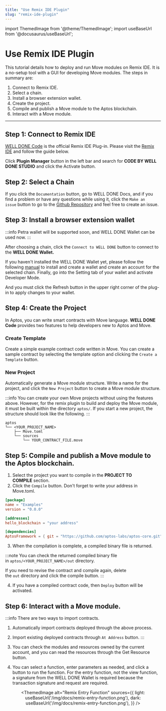 ```yaml
---
title: "Use Remix IDE Plugin"
slug: "remix-ide-plugin"
---
```


import ThemedImage from '@theme/ThemedImage';
import useBaseUrl from '@docusaurus/useBaseUrl';

# Use Remix IDE Plugin

This tutorial details how to deploy and run Move modules on Remix IDE. It is a no-setup tool with a GUI for developing Move modules. The steps in summary are:

1. Connect to Remix IDE.
2. Select a chain.
3. Install a browser extension wallet.
4. Create the project. 
5. Compile and publish a Move module to the Aptos blockchain.
6. Interact with a Move module.
---

## Step 1: Connect to Remix IDE

[WELL DONE Code](https://docs.welldonestudio.io/code) is the official Remix IDE Plug-in. Please visit the [Remix IDE](https://remix.ethereum.org/) and follow the guide below.

Click **Plugin Manager** button in the left bar and search for **CODE BY WELL DONE STUDIO** and click the Activate button.

<center>
<ThemedImage
alt="Remix IDE plugin"
sources={{
    light: useBaseUrl('/img/docs/remix-ide-plugin.png'),
    dark: useBaseUrl('/img/docs/remix-ide-plugin.png'),
  }}
width= "80%"
/>
</center>

## Step 2: Select a Chain

If you click the `Documentation` button, go to WELL DONE Docs, and if you find a problem or have any questions while using it, click the `Make an issue` button to go to the [Github Repository](https://github.com/welldonestudio/welldonestudio.github.io) and feel free to create an issue.

<center>
<ThemedImage
alt="Remix Select a chain"
sources={{
    light: useBaseUrl('/img/docs/remix-select-chain.png'),
    dark: useBaseUrl('/img/docs/remix-select-chain.png'),
  }}
width="50%"
/>
</center>

## Step 3: Install a browser extension wallet

:::info 
Petra wallet will be supported soon, and WELL DONE Wallet can be used now.
:::

After choosing a chain, click the `Connect to WELL DONE` button to connect to the **WELL DONE Wallet.** 

If you haven't installed the WELL DONE Wallet yet, please follow the following [manual](https://docs.welldonestudio.io/wallet/manual/) to install and create a wallet and create an account for the selected chain. Finally, go into the Setting tab of your wallet and activate Developer Mode.

And you must click the Refresh button in the upper right corner of the plug-in to apply changes to your wallet.

## Step 4: Create the Project

In Aptos, you can write smart contracts with Move language. **WELL DONE Code** provides two features to help developers new to Aptos and Move.

### Create Template

Create a simple example contract code written in Move. You can create a sample contract by selecting the template option and clicking the `Create a Template` button.

<center>
<ThemedImage
alt="Remix Template Code"
sources={{
    light: useBaseUrl('/img/docs/remix-template-code.png'),
    dark: useBaseUrl('/img/docs/remix-template-code.png'),
  }}
width="50%"
/>
</center>

### New Project

Automatically generate a Move module structure. Write a name for the project, and click the `New Project` button to create a Move module structure.

:::info
You can create your own Move projects without using the features above. However, for the remix plugin to build and deploy the Move module, it must be built within the directory `aptos/`. If you start a new project, the structure should look like the following.
:::

  ```
  aptos
  └── <YOUR_PROJECT_NAME>
      ├── Move.toml
      └── sources
          └── YOUR_CONTRACT_FILE.move
  ```

## Step 5: Compile and publish a Move module to the Aptos blockchain.

1. Select the project you want to compile in the **PROJECT TO COMPILE** section.
2. Click the `Compile` button. Don't forget to write your address in Move.toml.

```toml
[package]
name = "Examples"
version = "0.0.0"

[addresses]
hello_blockchain = "your address"

[dependencies]
AptosFramework = { git = "https://github.com/aptos-labs/aptos-core.git", subdir = "aptos-move/framework/aptos-framework/", rev = "aptos-node-v1.2.0" }
```

3. When the compilation is complete, a compiled binary file is returned.

:::note
You can check the returned compiled binary file in `aptos/<YOUR_PROJECT_NAME>/out` directory.

If you need to revise the contract and compile again, delete the `out` directory and click the compile button.
:::

4. If you have a compiled contract code, then `Deploy` button will be activated. 

## Step 6: Interact with a Move module.

:::info
There are two ways to import contracts.
1. Automatically import contracts deployed through the above process.
2. Import existing deployed contracts through `At Address` button.
:::

1. You can check the modules and resources owned by the current account, and you can read the resources through the Get Resource button.
2. You can select a function, enter parameters as needed, and click a button to run the function. For the entry function, not the view function, a signature from the WELL DONE Wallet is required because the transaction signature and request are required.

<center>
<ThemedImage
alt="Remix View Function"
sources={{
    light: useBaseUrl('/img/docs/remix-view-function.png'),
    dark: useBaseUrl('/img/docs/remix-view-function.png'),
  }}
/>

<ThemedImage
alt="Remix Entry Function"
sources={{
    light: useBaseUrl('/img/docs/remix-entry-function.png'),
    dark: useBaseUrl('/img/docs/remix-entry-function.png'),
  }}
/>
</center>
